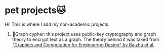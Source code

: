 # pet projects🐱

Hi! This is where I add my non-academic projects.

1. 🧵Graph cypher: this project uses public-key cryptography and graph theory to encrypt text as a graph. The theory behind it was taked from ["Graphics and Computation for Engineering Design" by Baizhu et al.](https://www.hindawi.com/journals/jmath/2021/6614172/).
